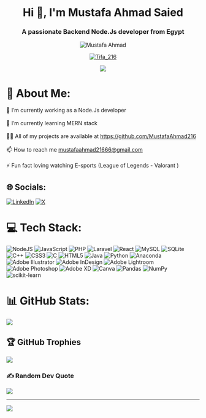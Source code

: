 <h1 align="center">Hi 👋, I'm Mustafa Ahmad Saied</h1>
<h3 align="center">A passionate Backend Node.Js developer from Egypt</h3>


<p align="center"> <img src="https://komarev.com/ghpvc/?username=MustafaAhmad216&label=Profile%20views&color=0e75b6&style=flat" alt="Mustafa Ahmad" /> </p>

<p align="center"> <a href="Https://x.com/Tawfik_21" target="blank"><img src="https://img.shields.io/twitter/follow/Tawfik_21?logo=twitter&style=for-the-badge" alt="Tifa_216" /></a> </p>
<p align="center"> <img src="https://64.media.tumblr.com/8da3e7b0cd7fadaf459b2cfbeaf0fd3b/tumblr_inline_p87yzfEFKm1r3enw7_500.gifv"/> </p>


# 💫 About Me:
🔭 I’m currently working as a Node.Js developer <br><br>🌱 I’m currently learning MERN stack<br><br>👨‍💻 All of my projects are available at https://github.com/MustafaAhmad216<br><br>📫 How to reach me mustafaahmad21666@gmail.com<br><br>⚡ Fun fact loving watching E-sports (League of Legends - Valorant )


## 🌐 Socials:
[![LinkedIn](https://img.shields.io/badge/LinkedIn-%230077B5.svg?logo=linkedin&logoColor=white)](https://www.linkedin.com/in/mustafa-ahmad-412b49234/) 
[![ X ](https://img.shields.io/badge/-%231DA1F2.svg?logo=X&logoColor=black)](https://x.com/Tawfik_21) 

# 💻 Tech Stack:
![NodeJS](https://img.shields.io/badge/node.js-6DA55F?style=for-the-badge&logo=node.js&logoColor=white) ![JavaScript](https://img.shields.io/badge/javascript-%23323330.svg?style=for-the-badge&logo=javascript&logoColor=%23F7DF1E) ![PHP](https://img.shields.io/badge/php-%23777BB4.svg?style=for-the-badge&logo=php&logoColor=white) ![Laravel](https://img.shields.io/badge/laravel-%23FF2D20.svg?style=for-the-badge&logo=laravel&logoColor=white) ![React](https://img.shields.io/badge/react-%2320232a.svg?style=for-the-badge&logo=react&logoColor=%2361DAFB) ![MySQL](https://img.shields.io/badge/mysql-%2300f.svg?style=for-the-badge&logo=mysql&logoColor=white) ![SQLite](https://img.shields.io/badge/sqlite-%2307405e.svg?style=for-the-badge&logo=sqlite&logoColor=white) ![C++](https://img.shields.io/badge/c++-%2300599C.svg?style=for-the-badge&logo=c%2B%2B&logoColor=white) ![CSS3](https://img.shields.io/badge/css3-%231572B6.svg?style=for-the-badge&logo=css3&logoColor=white) ![C](https://img.shields.io/badge/c-%2300599C.svg?style=for-the-badge&logo=c&logoColor=white) ![HTML5](https://img.shields.io/badge/html5-%23E34F26.svg?style=for-the-badge&logo=html5&logoColor=white) ![Java](https://img.shields.io/badge/java-%23ED8B00.svg?style=for-the-badge&logo=java&logoColor=white) ![Python](https://img.shields.io/badge/python-3670A0?style=for-the-badge&logo=python&logoColor=ffdd54) ![Anaconda](https://img.shields.io/badge/Anaconda-%2344A833.svg?style=for-the-badge&logo=anaconda&logoColor=white) ![Adobe Illustrator](https://img.shields.io/badge/adobeillustrator-%23FF9A00.svg?style=for-the-badge&logo=adobeillustrator&logoColor=white) ![Adobe InDesign](https://img.shields.io/badge/Adobe%20InDesign-49021F?style=for-the-badge&logo=adobeindesign&logoColor=white) ![Adobe Lightroom](https://img.shields.io/badge/Adobe%20Lightroom-31A8FF.svg?style=for-the-badge&logo=Adobe%20Lightroom&logoColor=white) ![Adobe Photoshop](https://img.shields.io/badge/adobephotoshop-%2331A8FF.svg?style=for-the-badge&logo=adobephotoshop&logoColor=white) ![Adobe XD](https://img.shields.io/badge/Adobe%20XD-470137?style=for-the-badge&logo=Adobe%20XD&logoColor=#FF61F6) ![Canva](https://img.shields.io/badge/Canva-%2300C4CC.svg?style=for-the-badge&logo=Canva&logoColor=white) ![Pandas](https://img.shields.io/badge/pandas-%23150458.svg?style=for-the-badge&logo=pandas&logoColor=white) ![NumPy](https://img.shields.io/badge/numpy-%23013243.svg?style=for-the-badge&logo=numpy&logoColor=white) ![scikit-learn](https://img.shields.io/badge/scikit--learn-%23F7931E.svg?style=for-the-badge&logo=scikit-learn&logoColor=white)
# 📊 GitHub Stats:
<!--![](https://github-readme-stats.vercel.app/api?username=MustafaAhmad216&theme=radical&hide_border=true&include_all_commits=false&count_private=false)<br/>-->
<!--![](https://github-readme-streak-stats.herokuapp.com/?user=MustafaAhmad216&theme=radical&hide_border=true)<br/>-->
![](https://github-readme-stats.vercel.app/api/top-langs/?username=MustafaAhmad216&theme=radical&hide_border=true&include_all_commits=false&count_private=false&layout=compact)

## 🏆 GitHub Trophies
![](https://github-profile-trophy.vercel.app/?username=MustafaAhmad216&theme=radical&no-frame=false&no-bg=true&margin-w=4)

### ✍️ Random Dev Quote
![](https://quotes-github-readme.vercel.app/api?type=horizontal&theme=radical)

---
[![](https://visitcount.itsvg.in/api?id=MustafaAhmad216&icon=0&color=0)](https://visitcount.itsvg.in)
